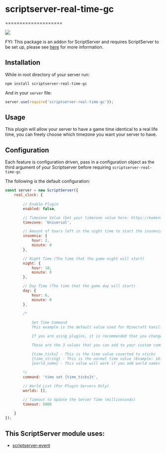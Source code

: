 # scriptserver-real-time-gc

====================

[![](https://i.imgur.com/zhptNme.png)](https://github.com/garrettjoecox/scriptserver)

FYI: This package is an addon for ScriptServer and requires ScriptServer to be set up, please see [here](https://github.com/garrettjoecox/scriptserver) for more information.

## Installation
While in root directory of your server run:
```
npm install scriptserver-real-time-gc
```
And in your `server` file:
```javascript
server.use(require('scriptserver-real-time-gc'));
```

## Usage
This plugin will allow your server to have a game time identical to a real life time, you can freely choose which timezone you want your server to have.

## Configuration
Each feature is configuration driven, pass in a configuration object as the third argument of your Scriptserver before requiring `scriptserver-real-time-gc`

The following is the default configuration:
```javascript
const server = new ScriptServer({
    real_clock: {
        
        // Enable Plugin
        enabled: false,

        // Timezone Value (Get your timezone value here: https://momentjs.com/timezone/)
        timezone: 'Universal',

        // Amount of hours left in the night time to start the insomnia effects
        insomnia: {
            hour: 2,
            minute: 0
        },

        // Night Time (The time that the game night will start)
        night: {
            hour: 18,
            minute: 0
        },

        // Day Time (The time that the game day will start)
        day: {
            hour: 6,
            minute: 0
        },

        /* 
        
            Set Time Command
            This example is the default value used for Minecraft Vanilla Servers

            If you are using plugins, it is recommended that you change this value to adapt the command to be sent.

            These are the 3 values that you can add to your custom command:

            {time_ticks} - This is the time value coverted to sticks
            {time_string} - This is the normal time value (Example: 18:53)
            {world_name} - This value will work if you add world names in the variable "worlds"
        
        */
        command: 'time set {time_ticks}t',

        // World List (For Plugin Servers Only)
        worlds: [],

        // Timeout to Update the Server Time (milliseconds)
        timeout: 5000
        
    }
});
```

## This ScriptServer module uses:
  - [scriptserver-event](https://github.com/garrettjoecox/scriptserver-event)
